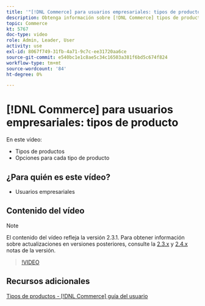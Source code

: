 ```yaml
---
title: '"[!DNL Commerce] para usuarios empresariales: tipos de producto"'
description: Obtenga información sobre [!DNL Commerce] tipos de producto y las opciones de cada uno.
topic: Commerce
kt: 5767
doc-type: video
role: Admin, Leader, User
activity: use
exl-id: 8067f749-31fb-4a71-9c7c-ee31720aa6ce
source-git-commit: e540bc1e1c8ae5c34c16503a381f6bd5c674f824
workflow-type: tm+mt
source-wordcount: '84'
ht-degree: 0%

---
```


# [!DNL Commerce] para usuarios empresariales: tipos de producto

En este vídeo:

- Tipos de productos
- Opciones para cada tipo de producto

## ¿Para quién es este vídeo?

- Usuarios empresariales

## Contenido del vídeo

>[!NOTE]
>
>El contenido del vídeo refleja la versión 2.3.1. Para obtener información sobre actualizaciones en versiones posteriores, consulte la [ 2.3.x](https://devdocs.magento.com/guides/v2.3/release-notes/bk-release-notes.html) y [2.4.x](https://devdocs.magento.com/guides/v2.4/release-notes/bk-release-notes.html) notas de la versión.

>[!VIDEO](https://video.tv.adobe.com/v/35952?quality=12&learn=on)

## Recursos adicionales

[Tipos de productos - [!DNL Commerce] guía del usuario](https://docs.magento.com/user-guide/catalog/product-types.html)

